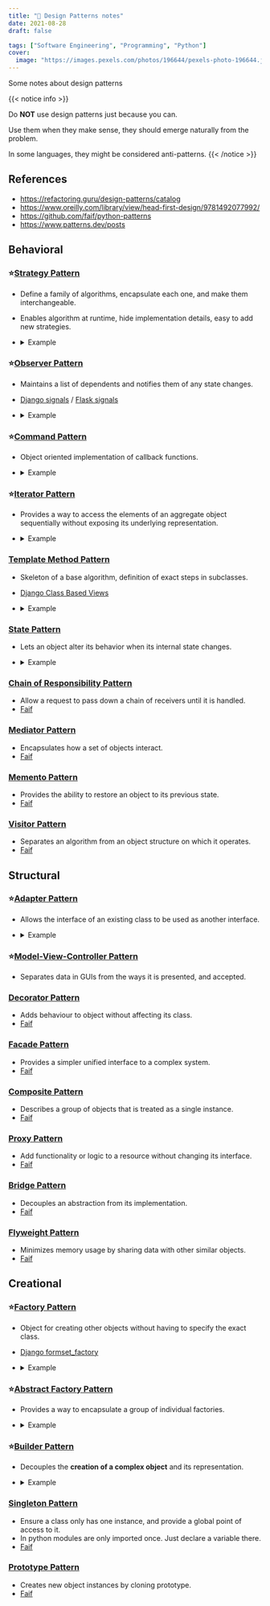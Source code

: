 ```yaml
---
title: "📝 Design Patterns notes"
date: 2021-08-28
draft: false

tags: ["Software Engineering", "Programming", "Python"]
cover:
  image: "https://images.pexels.com/photos/196644/pexels-photo-196644.jpeg?cs=srgb&dl=pexels-picjumbocom-196644.jpg&fm=jpg"
---
```


Some notes about design patterns

<!--more-->

{{< notice info >}}

Do **NOT** use design patterns just because you can.

Use them when they make sense, they should emerge naturally from the problem.

In some languages, they might be considered anti-patterns.
{{< /notice >}}

## References
- https://refactoring.guru/design-patterns/catalog
- https://www.oreilly.com/library/view/head-first-design/9781492077992/
- https://github.com/faif/python-patterns
- https://www.patterns.dev/posts

## Behavioral

### ⭐[Strategy Pattern](https://refactoring.guru/design-patterns/strategy)

- Define a family of algorithms, encapsulate each one, and make them interchangeable.
- Enables algorithm at runtime, hide implementation details, easy to add new strategies.
- <details>
    <summary>Example</summary>

    ```python
    from typing import Protocol

    class Order:
        def __init__(
            self,
            price: float,
            discount_strategy: "DiscountStrategy" = None,
        ):
            self.price = price
            self.discount_strategy = discount_strategy

        def apply_discount(self) -> float:
            if self.discount_strategy:
                discount = self.discount_strategy(self)
            else:
                discount = 0
            return self.price - discount


    class DiscountStrategy(Protocol):
        def __call__(self, order: Order) -> float:
            ...


    def ten_percent_discount(order: Order) -> float:
        return order.price * 0.1


    def on_sale_discount(order: Order) -> float:
        return order.price * 0.25 + 20


    if __name__ == "__main__":
        order = Order(100, discount_strategy=ten_percent_discount)
        print(order.apply_discount())

        order = Order(100, discount_strategy=on_sale_discount)
        print(order.apply_discount())

    ```

    </details>

### ⭐[Observer Pattern](https://refactoring.guru/design-patterns/observer)


- Maintains a list of dependents and notifies them of any state changes.
- [Django signals](https://docs.djangoproject.com/en/4.2/topics/signals/) / [Flask signals](https://flask.palletsprojects.com/en/2.3.x/signals/)
- <details>
    <summary>Example</summary>

    ```python
    class Observer(Protocol):
        def update(self, subject: "Subject") -> None:
            ...


    class Subject:
        def __init__(self) -> None:
            self._observers: list[Observer] = []

        def attach(self, observer: Observer) -> None:
            if observer not in self._observers:
                self._observers.append(observer)

        def detach(self, observer: Observer) -> None:
            with suppress(ValueError):
                self._observers.remove(observer)

        def notify(self, modifier: Observer | None = None) -> None:
            for observer in self._observers:
                if modifier != observer:
                    observer.update(self)


    class Data(Subject):
        def __init__(self, name: str = "") -> None:
            super().__init__()
            self.name = name
            self._data = 0

        @property
        def data(self) -> int:
            return self._data

        @data.setter
        def data(self, value: int) -> None:
            self._data = value
            self.notify()


    class HexViewer:
        def update(self, subject: Data) -> None:
            print(f"HexViewer: Subject {subject.name} has data 0x{subject.data:x}")


    class DecimalViewer:
        def update(self, subject: Data) -> None:
            print(f"DecimalViewer: Subject {subject.name} has data {subject.data}")


    if __name__ == "__main__":
        data1 = Data("Data 1")
        view1 = DecimalViewer()
        view2 = HexViewer()
        data1.attach(view1)
        data1.attach(view2)
        data1.data = 10
    ```

    </details>

### ⭐[Command Pattern](https://refactoring.guru/design-patterns/command)

- Object oriented implementation of callback functions.
- <details>
    <summary>Example</summary>

    ```python
    from typing import Protocol


    class HideFileCommand:
        def __init__(self) -> None:
            self._hidden_files: list[str] = []

        def execute(self, filename: str) -> None:
            print(f"hiding {filename}")
            self._hidden_files.append(filename)

        def undo(self) -> None:
            filename = self._hidden_files.pop()
            print(f"un-hiding {filename}")


    class DeleteFileCommand:
        def __init__(self) -> None:
            self._deleted_files: list[str] = []

        def execute(self, filename: str) -> None:
            print(f"deleting {filename}")
            self._deleted_files.append(filename)

        def undo(self) -> None:
            filename = self._deleted_files.pop()
            print(f"restoring {filename}")


    class Command(Protocol):
        def execute(self, filename: str) -> None:
            ...

        def undo(self) -> None:
            ...


    class MenuItem:
        def __init__(self, command: Command) -> None:
            self._command = command

        def on_do_press(self, filename: str) -> None:
            self._command.execute(filename)

        def on_undo_press(self) -> None:
            self._command.undo()


    if __name__ == "__main__":
        item1 = MenuItem(DeleteFileCommand())
        item2 = MenuItem(HideFileCommand())

        test_file_name = "test-file"
        item1.on_do_press(test_file_name)
        item1.on_undo_press()
        item2.on_do_press(test_file_name)
        item2.on_undo_press()
    ```

    </details>

### ⭐[Iterator Pattern](https://refactoring.guru/design-patterns/iterator)

- Provides a way to access the elements of an aggregate object
sequentially without exposing its underlying representation.

- <details>
    <summary>Example</summary>

    ```python
    def count_to(count: int):
        """Counts by word numbers, up to a maximum of five"""
        numbers = ["one", "two", "three", "four", "five"]
        yield from numbers[:count]

    def count_to_five() -> None:
        return count_to(5)

    for number in count_to_five():
        print(number)
    ```

    </details>

### [Template Method Pattern](https://refactoring.guru/design-patterns/template-method)

- Skeleton of a base algorithm, definition of exact steps in subclasses.
- [Django Class Based Views](https://docs.djangoproject.com/en/2.1/topics/class-based-views/)
- <details>
    <summary>Example</summary>

    ```python
    def template_function(getter, converter=None, to_save=False) -> None:
        data = getter()
        print(f"Got `{data}`")

        if len(data) <= 3 and converter:
            data = converter(data)
        else:
            print("Skip conversion")

        if to_save:
            saver()

        print(f"`{data}` was processed")
    ```

    </details>

### [State Pattern](https://refactoring.guru/design-patterns/state)

- Lets an object alter its behavior when its internal state changes.
- <details>
    <summary>Example</summary>

    ```python
    class State:
        def scan(self) -> None:
            self.pos += 1
            if self.pos == len(self.stations):
                self.pos = 0
            print(f"Scanning... Station is {self.stations[self.pos]} {self.name}")

    class AmState(State):
        def __init__(self, radio: Radio) -> None:
            self.radio = radio
            self.stations = ["1250", "1380", "1510"]
            self.pos = 0
            self.name = "AM"

        def toggle_amfm(self) -> None:
            print("Switching to FM")
            self.radio.state = self.radio.fmstate

    class FmState(State):
        def __init__(self, radio: Radio) -> None:
            self.radio = radio
            self.stations = ["81.3", "89.1", "103.9"]
            self.pos = 0
            self.name = "FM"

        def toggle_amfm(self) -> None:
            print("Switching to AM")
            self.radio.state = self.radio.amstate

    class Radio:
        def __init__(self) -> None:
            """We have an AM state and an FM state"""
            self.amstate = AmState(self)
            self.fmstate = FmState(self)
            self.state = self.amstate

        def toggle_amfm(self) -> None:
            self.state.toggle_amfm()

        def scan(self) -> None:
            self.state.scan()
    ```
    </details>


### [Chain of Responsibility Pattern](https://refactoring.guru/design-patterns/chain-of-responsibility)

- Allow a request to pass down a chain of receivers until it is handled.
- [Faif](https://github.com/faif/python-patterns/blob/master/patterns/behavioral/chain_of_responsibility.py)

### [Mediator Pattern](https://refactoring.guru/design-patterns/mediator)

- Encapsulates how a set of objects interact.
- [Faif](https://github.com/faif/python-patterns/blob/master/patterns/behavioral/mediator.py)

### [Memento Pattern](https://refactoring.guru/design-patterns/memento)

- Provides the ability to restore an object to its previous state.
- [Faif](https://github.com/faif/python-patterns/blob/master/patterns/behavioral/memento.py)

### [Visitor Pattern](https://refactoring.guru/design-patterns/visitor)

- Separates an algorithm from an object structure on which it operates.
- [Faif](https://github.com/faif/python-patterns/blob/master/patterns/behavioral/visitor.py)

## Structural

### ⭐[Adapter Pattern](https://refactoring.guru/design-patterns/adapter)

- Allows the interface of an existing class to be used as another interface.
- <details>
    <summary>Example</summary>

    ```python
    T = TypeVar("T")

    class Adapter:

        def __init__(self, obj: T, **adapted_methods: Callable):
            """We set the adapted methods in the object's dict."""
            self.obj = obj
            self.__dict__.update(adapted_methods)

        def __getattr__(self, attr):
            """All non-adapted calls are passed to the object."""
            return getattr(self.obj, attr)

        def original_dict(self):
            """Print original object dict."""
            return self.obj.__dict__

    cat = Cat()
    objects.append(Adapter(cat, make_noise=cat.meow))
    human = Human()
    objects.append(Adapter(human, make_noise=human.speak))
    car = Car()
    objects.append(Adapter(car, make_noise=lambda: car.make_noise(3)))

    for obj in objects:
        print("A {0} goes {1}".format(obj.name, obj.make_noise()))
    ```

    </details>

### ⭐[Model-View-Controller Pattern](https://github.com/faif/python-patterns/blob/master/patterns/structural/mvc.py)

- Separates data in GUIs from the ways it is presented, and accepted.

### [Decorator Pattern](https://refactoring.guru/design-patterns/decorator)

- Adds behaviour to object without affecting its class.
- [Faif](https://github.com/faif/python-patterns/blob/master/patterns/structural/decorator.py)

### [Facade Pattern](https://refactoring.guru/design-patterns/facade)

- Provides a simpler unified interface to a complex system.
- [Faif](https://github.com/faif/python-patterns/blob/master/patterns/structural/facade.py)


### [Composite Pattern](https://refactoring.guru/design-patterns/composite)

- Describes a group of objects that is treated as a single instance.
- [Faif](https://github.com/faif/python-patterns/blob/master/patterns/structural/composite.py)

### [Proxy Pattern](https://refactoring.guru/design-patterns/proxy)

- Add functionality or logic to a resource without changing its interface.
- [Faif](https://github.com/faif/python-patterns/blob/master/patterns/structural/proxy.py)

### [Bridge Pattern](https://refactoring.guru/design-patterns/bridge)

- Decouples an abstraction from its implementation.
- [Faif](https://github.com/faif/python-patterns/blob/master/patterns/structural/bridge.py)

### [Flyweight Pattern](https://refactoring.guru/design-patterns/flyweight)

- Minimizes memory usage by sharing data with other similar objects.
- [Faif](https://github.com/faif/python-patterns/blob/master/patterns/structural/flyweight.py)

## Creational

### ⭐[Factory Pattern](https://refactoring.guru/design-patterns/factory-method)

- Object for creating other objects without having to specify the exact class.
- [Django formset_factory](https://docs.djangoproject.com/en/4.0/topics/forms/formsets/)
- <details>
    <summary>Example</summary>

    ```python
    class GreekLocalizer:
        def __init__(self) -> None:
            self.translations = {"dog": "σκύλος", "cat": "γάτα"}

        def localize(self, msg: str) -> str:
            return self.translations.get(msg, msg)


    class EnglishLocalizer:
        def localize(self, msg: str) -> str:
            return msg


    def get_localizer(language: str = "English") -> object:
        localizers = {
            "English": EnglishLocalizer,
            "Greek": GreekLocalizer,
        }

        return localizers[language]()

    e, g = get_localizer(language="English"), get_localizer(language="Greek")
    for msg in ["dog", "parrot", "cat", "bear"]:
        print(e.localize(msg), g.localize(msg))
    ```
    </details>


### ⭐[Abstract Factory Pattern](https://refactoring.guru/design-patterns/abstract-factory)

- Provides a way to encapsulate a group of individual factories.
- <details>
    <summary>Example</summary>

    ```python
    class PetShop:

        """A pet shop"""

        def __init__(self, animal_factory: Type[Pet]) -> None:
            """pet_factory is our abstract factory.  We can set it at will."""

            self.pet_factory = animal_factory

        def buy_pet(self, name: str) -> Pet:
            """Creates and shows a pet using the abstract factory"""

            pet = self.pet_factory(name)
            print(f"Here is your lovely {pet}")
            return pet

    # Create a random animal
    def random_animal(name: str) -> Pet:
        """Let's be dynamic!"""
        return random.choice([Dog, Cat])(name)
    
    cat_shop = PetShop(Cat)
    pet = cat_shop.buy_pet("Lucy")

    shop = PetShop(random_animal)
    pet = shop.buy_pet("Max")
    ```
    </details>

### ⭐[Builder Pattern](https://refactoring.guru/design-patterns/builder)

- Decouples the **creation of a complex object** and its representation.
- <details>
    <summary>Example</summary>

    ```python
    class Building:
        def __init__(self) -> None:
            self.build_floor()
            self.build_size()

        def build_floor(self): raise NotImplementedError
        def build_size(self): raise NotImplementedError


    # Concrete Buildings
    class House(Building):
        def build_floor(self) -> None:
            self.floor = "One"

        def build_size(self) -> None:
            self.size = "Big"


    class Flat(Building):
        def build_floor(self) -> None:
            self.floor = "More than One"

        def build_size(self) -> None:
            self.size = "Small"
    ```
    </details>

### [Singleton Pattern](https://refactoring.guru/design-patterns/singleton)

- Ensure a class only has one instance, and provide a global point of access to it.
- In python modules are only imported once. Just declare a variable there.
- [Faif](https://github.com/faif/python-patterns/blob/master/patterns/creational/borg.py)


### [Prototype Pattern](https://refactoring.guru/design-patterns/prototype)

- Creates new object instances by cloning prototype.
- [Faif](https://github.com/faif/python-patterns/blob/master/patterns/creational/prototype.py)